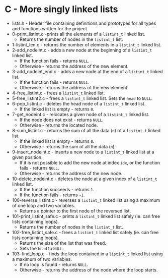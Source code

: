 # C - More singly linked lists

* lists.h - Header file containing definitions and prototypes for all types and functions written for the project.
* 0-print_listint.c -prints all the elements of a `listint_t` linked list.
    * Returns the number of nodes in the `listint_t` list.
* 1-listint_len.c - returns the number of elements in a `listint_t` linked list.
* 2-add_nodeint.c - adds a new node at the beginning of a `listint_t` linked list.
    * If the function fails - returns `NULL`.
    * Otherwise - returns the address of the new element.
* 3-add_nodeint_end.c - adds a new node at the end of a `listint_t` linked list.
    * If the function fails - returns `NULL`.
    * Otherwise - returns the address of the new element.
* 4-free_listint.c - frees a `listint_t` linked list.
* 5-free_listint2.c - frees a `listint_t` linked list. Sets the `head` to `NULL`.
* 6-pop_listint.c - deletes the head node of a `listint_t` linked list.
    * If the linked list is empty - returns `0`.
* 7-get_nodeint.c - relocates a given node of a `listint_t` linked list.
    * If the node does not exist - returns `NULL`.
    * Otherwise - returns the located node.
* 8-sum_listint.c - returns the sum of all the data (`n`) of a `listint_t` linked list.
    * If the linked list is empty - returns `0`.
    * Otherwise - returns the sum of all the data (`n`).
* 9-insert_nodeint.c - inserts a new node to a `listint_t` linked list at a given position.
    * If it is not possible to add the new node at index `idx`, or the function
    fails - returns `NULL`.
    * Otherwise - returns the address of the new node.
* 10-delete_nodeint.c - deletes the node at a given index of a `listint_t` linked list.
    * If the function succeeds - returns `1`.
    * If the function fails - returns `-1`.
* 100-reverse_listint.c - reverses a `listint_t` linked list using a maximum of one loop and two variables.
    * Returns a pointer to the first node of the reversed list.
* 101-print_listint_safe.c - prints a `listint_t` linked list safely (ie. can free lists containing loops).
    * Returns the number of nodes in the `listint_t` list.
* 102-free_listint_safe.c - frees a `listint_t` linked list safely (ie. can free lists containing loops).
    * Returns the size of the list that was freed.
    * Sets the `head` to `NULL`.
* 103-find_loop.c - finds the loop contained in a `listint_t` linked list using a maximum of two variables.
    * If no loop is found - returns `NULL`.
    * Otherwise - returns the address of the node where the loop starts.
